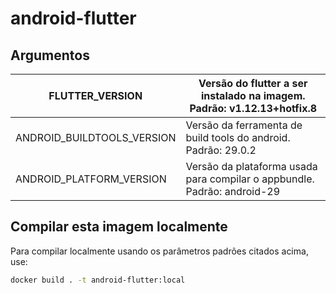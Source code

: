 # android-flutter

## Argumentos

| FLUTTER_VERSION            | Versão do flutter a ser instalado na imagem. Padrão: v1.12.13+hotfix.8   |
|----------------------------|--------------------------------------------------------------------------|
| ANDROID_BUILDTOOLS_VERSION | Versão da ferramenta de build tools do android. Padrão: 29.0.2           |
| ANDROID_PLATFORM_VERSION   | Versão da plataforma usada para compilar o appbundle. Padrão: android-29 |

## Compilar esta imagem localmente

Para compilar localmente usando os parâmetros padrões citados acima, use:

```bash
docker build . -t android-flutter:local
```
